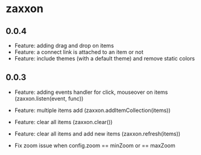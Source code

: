 zaxxon
======

## 0.0.4
- Feature: adding drag and drop on items
- Feature: a connect link is attached to an item or not
- Feature: include themes (with a default theme) and remove static colors

## 0.0.3
- Feature: adding events handler for click, mouseover on items (zaxxon.listen(event, func))
- Feature: multiple items add (zaxxon.addItemCollection(items))
- Feature: clear all items (zaxxon.clear())
- Feature: clear all items and add new items (zaxxon.refresh(items))

- Fix zoom issue when config.zoom == minZoom or == maxZoom
